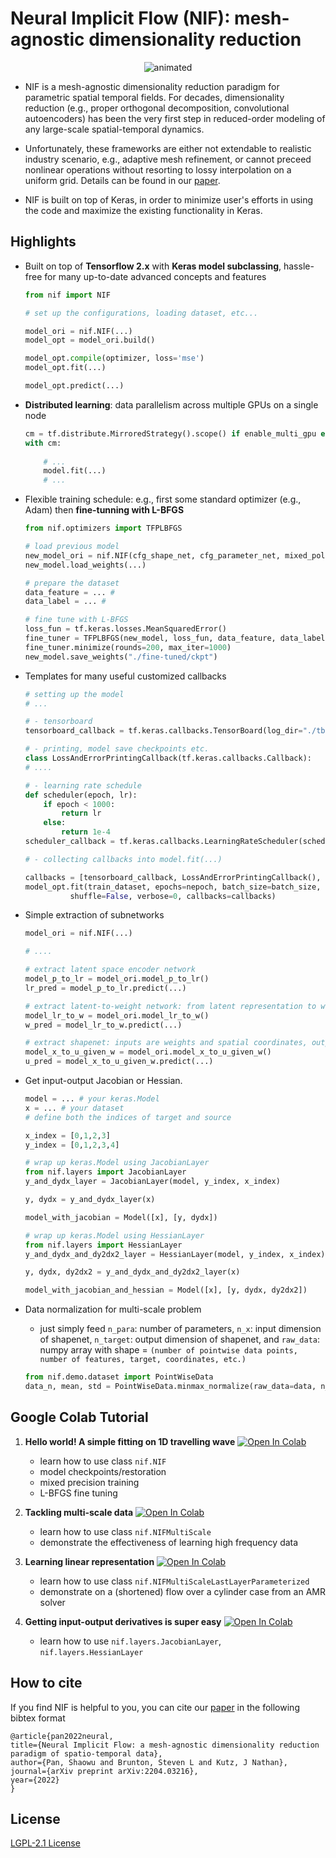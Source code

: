 # Neural Implicit Flow (NIF): mesh-agnostic dimensionality reduction

<p align="center">
  <img src="./misc/myimage.gif" alt="animated" />
</p>

- NIF is a mesh-agnostic dimensionality reduction paradigm for parametric spatial temporal fields. For decades, dimensionality reduction (e.g., proper orthogonal decomposition, convolutional autoencoders) has been the very first step in reduced-order modeling of any large-scale spatial-temporal dynamics. 

- Unfortunately, these frameworks are either not extendable to realistic industry scenario, e.g., adaptive mesh refinement, or cannot preceed nonlinear operations without resorting to lossy interpolation on a uniform grid. Details can be found in our [paper](https://arxiv.org/pdf/2204.03216.pdf).

- NIF is built on top of Keras, in order to minimize user's efforts in using the code and maximize the existing functionality in Keras. 


## Highlights

- Built on top of **Tensorflow 2.x** with **Keras model subclassing**, hassle-free for many up-to-date advanced concepts and features

    ```python
    from nif import NIF
    
    # set up the configurations, loading dataset, etc...
    
    model_ori = nif.NIF(...)
    model_opt = model_ori.build()
    
    model_opt.compile(optimizer, loss='mse')
    model_opt.fit(...)
    
    model_opt.predict(...)
    ```

- **Distributed learning**: data parallelism across multiple GPUs on a single node

    ```python
    cm = tf.distribute.MirroredStrategy().scope() if enable_multi_gpu else contextlib.nullcontext()
    with cm:
        
        # ...
        model.fit(...)
        # ...
    ```

- Flexible training schedule: e.g., first some standard optimizer (e.g., Adam) then **fine-tunning with L-BFGS**
  
    ```python
    from nif.optimizers import TFPLBFGS
    
    # load previous model
    new_model_ori = nif.NIF(cfg_shape_net, cfg_parameter_net, mixed_policy)
    new_model.load_weights(...)
    
    # prepare the dataset
    data_feature = ... #
    data_label = ... # 
    
    # fine tune with L-BFGS
    loss_fun = tf.keras.losses.MeanSquaredError()
    fine_tuner = TFPLBFGS(new_model, loss_fun, data_feature, data_label, display_epoch=10)
    fine_tuner.minimize(rounds=200, max_iter=1000)
    new_model.save_weights("./fine-tuned/ckpt")
    ```
  
- Templates for many useful customized callbacks

   ```python
   # setting up the model
   # ...

   # - tensorboard
   tensorboard_callback = tf.keras.callbacks.TensorBoard(log_dir="./tb-logs", update_freq='epoch')

   # - printing, model save checkpoints etc.
   class LossAndErrorPrintingCallback(tf.keras.callbacks.Callback):
   # ....

   # - learning rate schedule
   def scheduler(epoch, lr):
       if epoch < 1000:
           return lr
       else:
           return 1e-4
   scheduler_callback = tf.keras.callbacks.LearningRateScheduler(scheduler)

   # - collecting callbacks into model.fit(...)

   callbacks = [tensorboard_callback, LossAndErrorPrintingCallback(), scheduler_callback]
   model_opt.fit(train_dataset, epochs=nepoch, batch_size=batch_size,
             shuffle=False, verbose=0, callbacks=callbacks)
   ```
   
- Simple extraction of subnetworks

    ```python
    model_ori = nif.NIF(...)
    
    # ....
    
    # extract latent space encoder network
    model_p_to_lr = model_ori.model_p_to_lr()
    lr_pred = model_p_to_lr.predict(...)
    
    # extract latent-to-weight network: from latent representation to weights and biase of shapenet
    model_lr_to_w = model_ori.model_lr_to_w()
    w_pred = model_lr_to_w.predict(...)
    
    # extract shapenet: inputs are weights and spatial coordinates, output is the field of interests
    model_x_to_u_given_w = model_ori.model_x_to_u_given_w()
    u_pred = model_x_to_u_given_w.predict(...)
    ```

- Get input-output Jacobian or Hessian.
    ```python
    model = ... # your keras.Model
    x = ... # your dataset
    # define both the indices of target and source 
    
    x_index = [0,1,2,3]
    y_index = [0,1,2,3,4]
    
    # wrap up keras.Model using JacobianLayer 
    from nif.layers import JacobianLayer
    y_and_dydx_layer = JacobianLayer(model, y_index, x_index)
    
    y, dydx = y_and_dydx_layer(x)
    
    model_with_jacobian = Model([x], [y, dydx])
    
    # wrap up keras.Model using HessianLayer
    from nif.layers import HessianLayer
    y_and_dydx_and_dy2dx2_layer = HessianLayer(model, y_index, x_index)
    
    y, dydx, dy2dx2 = y_and_dydx_and_dy2dx2_layer(x)
    
    model_with_jacobian_and_hessian = Model([x], [y, dydx, dy2dx2])
    
    ```

- Data normalization for multi-scale problem

    - just simply feed `n_para`: number of parameters, `n_x`: input dimension of shapenet, `n_target`: output dimension of shapenet, and `raw_data`: numpy array with shape = `(number of pointwise data points, number of features, target, coordinates, etc.)`

    ```python
    from nif.demo.dataset import PointWiseData
    data_n, mean, std = PointWiseData.minmax_normalize(raw_data=data, n_para=1, n_x=3, n_target=1) 
    ```

## Google Colab Tutorial

1. **Hello world! A simple fitting on 1D travelling wave** [![Open In Colab](https://colab.research.google.com/assets/colab-badge.svg)](https://colab.research.google.com/github/pswpswpsw/nif/blob/master/tutorial/1_simple_1d_wave.ipynb)
	- learn how to use class `nif.NIF`
	- model checkpoints/restoration
	- mixed precision training
	- L-BFGS fine tuning

2. **Tackling multi-scale data** [![Open In Colab](https://colab.research.google.com/assets/colab-badge.svg)](https://colab.research.google.com/github/pswpswpsw/nif/blob/master/tutorial/2_multi_scale_NIF.ipynb)

    - learn how to use class `nif.NIFMultiScale`
    - demonstrate the effectiveness of learning high frequency data

3. **Learning linear representation** [![Open In Colab](https://colab.research.google.com/assets/colab-badge.svg)](https://colab.research.google.com/github/pswpswpsw/nif/blob/master/tutorial/3_multi_scale_linear_NIF.ipynb)
	- learn how to use class `nif.NIFMultiScaleLastLayerParameterized`
	- demonstrate on a (shortened) flow over a cylinder case from an AMR solver

4. **Getting input-output derivatives is super easy** [![Open In Colab](https://colab.research.google.com/assets/colab-badge.svg)](https://colab.research.google.com/github/pswpswpsw/nif/blob/master/tutorial/4_get_gradients_by_wrapping_model_with_layer.ipynb)
	- learn how to use `nif.layers.JacobianLayer`, `nif.layers.HessianLayer`

## How to cite

If you find NIF is helpful to you, you can cite our [paper](https://arxiv.org/abs/2204.03216) in the following bibtex format

   ```
@article{pan2022neural,
  title={Neural Implicit Flow: a mesh-agnostic dimensionality reduction paradigm of spatio-temporal data},
  author={Pan, Shaowu and Brunton, Steven L and Kutz, J Nathan},
  journal={arXiv preprint arXiv:2204.03216},
  year={2022}
}
   ```

## License

[LGPL-2.1 License](https://github.com/pswpswpsw/nif/blob/master/LICENSE)
